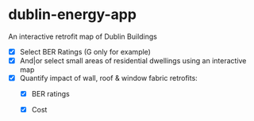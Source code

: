# dublin-energy-app

An interactive retrofit map of Dublin Buildings

- [x] Select BER Ratings (G only for example)
- [x] And|or select small areas of residential dwellings using an interactive map
- [x] Quantify impact of wall, roof & window fabric retrofits:
  - [x] BER ratings
  - [x] Cost
  
